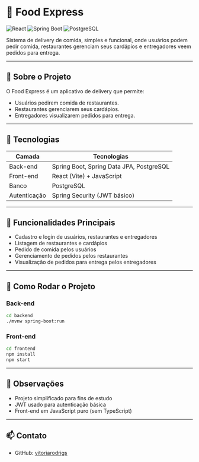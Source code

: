 # 🚀 Food Express

![React](https://img.shields.io/badge/React-20232A?style=for-the-badge&logo=react&logoColor=61DAFB)
![Spring Boot](https://img.shields.io/badge/Spring_Boot-6DB33F?style=for-the-badge&logo=spring&logoColor=white)
![PostgreSQL](https://img.shields.io/badge/PostgreSQL-316192?style=for-the-badge&logo=postgresql&logoColor=white)

Sistema de delivery de comida, simples e funcional, onde usuários podem pedir comida, restaurantes gerenciam seus cardápios e entregadores veem pedidos para entrega.

---

## 📌 Sobre o Projeto

O Food Express é um aplicativo de delivery que permite:  
- Usuários pedirem comida de restaurantes.  
- Restaurantes gerenciarem seus cardápios.  
- Entregadores visualizarem pedidos para entrega.

---

## 🔧 Tecnologias

| Camada      | Tecnologias                        |
|------------|-----------------------------------|
| Back-end    | Spring Boot, Spring Data JPA, PostgreSQL |
| Front-end   | React (Vite) + JavaScript         |
| Banco       | PostgreSQL                        |
| Autenticação| Spring Security (JWT básico)      |

---

## 📝 Funcionalidades Principais

- Cadastro e login de usuários, restaurantes e entregadores  
- Listagem de restaurantes e cardápios  
- Pedido de comida pelos usuários  
- Gerenciamento de pedidos pelos restaurantes  
- Visualização de pedidos para entrega pelos entregadores  

---

## 🚀 Como Rodar o Projeto

### Back-end
```bash
cd backend
./mvnw spring-boot:run
````

### Front-end

```bash
cd frontend
npm install
npm start
```

---

## 🌟 Observações

* Projeto simplificado para fins de estudo
* JWT usado para autenticação básica
* Front-end em JavaScript puro (sem TypeScript)

---

## 📫 Contato

* GitHub: [vitoriarodrigs](https://github.com/vitoriarodrigs)

